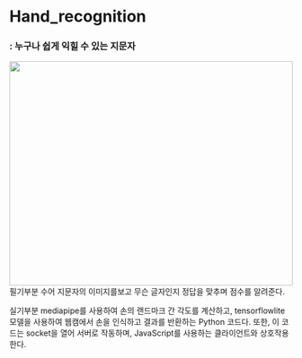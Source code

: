 # Hand_recognition
### : 누구나 쉽게 익힐 수 있는 지문자

<img src="/image/Hand_recognition_project/image/썸넬.PNG" height="400" width="100%">
필기부분
수어 지문자의 이미지를보고 무슨 글자인지 정답을 맞추며 점수를 알려준다.

실기부분
mediapipe를 사용하여 손의 랜드마크 간 각도를 계산하고, tensorflowlite 모델을 사용하여 웹캠에서 손을 인식하고 결과를 반환하는 Python 코드다. 또한, 이 코드는 socket을 열어 서버로 작동하며, JavaScript를 사용하는 클라이언트와 상호작용한다.
